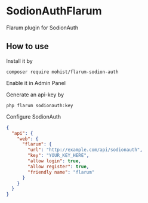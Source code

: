 # SodionAuthFlarum

Flarum plugin for SodionAuth

## How to use

Install it by

```shell
composer require mohist/flarum-sodion-auth
```

Enable it in Admin Panel

Generate an api-key by
```shell
php flarum sodionauth:key
```

Configure SodionAuth
```json
{
  "api": {
    "web": {
      "flarum": {
        "url": "http://example.com/api/sodionauth",
        "key": "YOUR_KEY_HERE",
        "allow login": true,
        "allow register": true,
        "friendly name": "flarum"
      }
    }
  }
}
```
